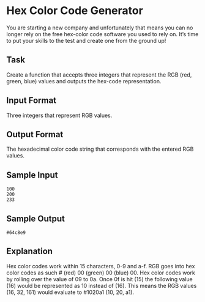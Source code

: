 # Hex Color Code Generator

You are starting a new company and unfortunately that means you can no longer rely on the free hex-color code software you used to rely on. It’s time to put your skills to the test and create one from the ground up!

## Task

Create a function that accepts three integers that represent the RGB (red, green, blue) values and outputs the hex-code representation.

## Input Format

Three integers that represent RGB values.

## Output Format

The hexadecimal color code string that corresponds with the entered RGB values.

## Sample Input

```=
100
200
233
```

## Sample Output

```=
#64c8e9
```

## Explanation

Hex color codes work within 15 characters, 0-9 and a-f. RGB goes into hex color codes as such # (red) 00 (green) 00 (blue) 00. Hex color codes work by rolling over the value of 09 to 0a. Once 0f is hit (15) the following value (16) would be represented as 10 instead of (16). This means the RGB values (16, 32, 161) would evaluate to #1020a1 (10, 20, a1).

